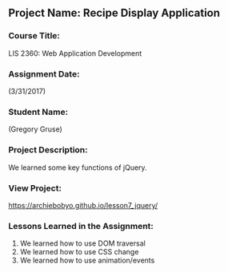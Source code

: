 ## Project Name:  Recipe Display Application

### Course Title:
LIS 2360:  Web Application Development

### Assignment Date:  
(3/31/2017)

### Student Name:  
(Gregory Gruse)

### Project Description:
We learned some key functions of jQuery.

### View Project:
https://archiebobyo.github.io/lesson7_jquery/

### Lessons Learned in the Assignment:
1. We learned how to use DOM traversal
2. We learned how to use CSS change
3. We learned how to use animation/events
